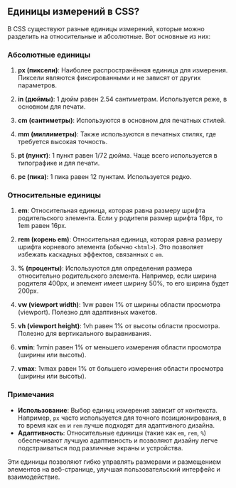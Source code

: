 ## Единицы измерений в CSS?

В CSS существуют разные единицы измерений, которые можно разделить на относительные и абсолютные. Вот основные из них:

### Абсолютные единицы
1. **px (пиксели)**: Наиболее распространённая единица для измерения. Пиксели являются фиксированными и не зависят от других параметров.
   
2. **in (дюймы)**: 1 дюйм равен 2.54 сантиметрам. Используется реже, в основном для печати.

3. **cm (сантиметры)**: Используются в основном для печатных стилей.

4. **mm (миллиметры)**: Также используются в печатных стилях, где требуется высокая точность.

5. **pt (пункт)**: 1 пункт равен 1/72 дюйма. Чаще всего используется в типографике и для печати.

6. **pc (пика)**: 1 пика равен 12 пунктам. Используется редко.

### Относительные единицы
1. **em**: Относительная единица, которая равна размеру шрифта родительского элемента. Если у родителя размер шрифта 16px, то 1em равен 16px.

2. **rem (корень em)**: Относительная единица, которая равна размеру шрифта корневого элемента (обычно `<html>`). Это позволяет избежать каскадных эффектов, связанных с `em`.

3. **% (проценты)**: Используются для определения размера относительно родительского элемента. Например, если ширина родителя 400px, и элемент имеет ширину 50%, то его ширина будет 200px.

4. **vw (viewport width)**: 1vw равен 1% от ширины области просмотра (viewport). Полезно для адаптивных макетов.

5. **vh (viewport height)**: 1vh равен 1% от высоты области просмотра. Полезно для вертикального выравнивания.

6. **vmin**: 1vmin равен 1% от меньшего измерения области просмотра (ширины или высоты).

7. **vmax**: 1vmax равен 1% от большего измерения области просмотра (ширины или высоты).

### Примечания
- **Использование**: Выбор единиц измерения зависит от контекста. Например, `px` часто используется для точного позиционирования, в то время как `em` и `rem` лучше подходят для адаптивного дизайна.
- **Адаптивность**: Относительные единицы (такие как `em`, `rem`, `%`) обеспечивают лучшую адаптивность и позволяют дизайну легче подстраиваться под различные экраны и устройства.

Эти единицы позволяют гибко управлять размерами и размещением элементов на веб-странице, улучшая пользовательский интерфейс и взаимодействие.